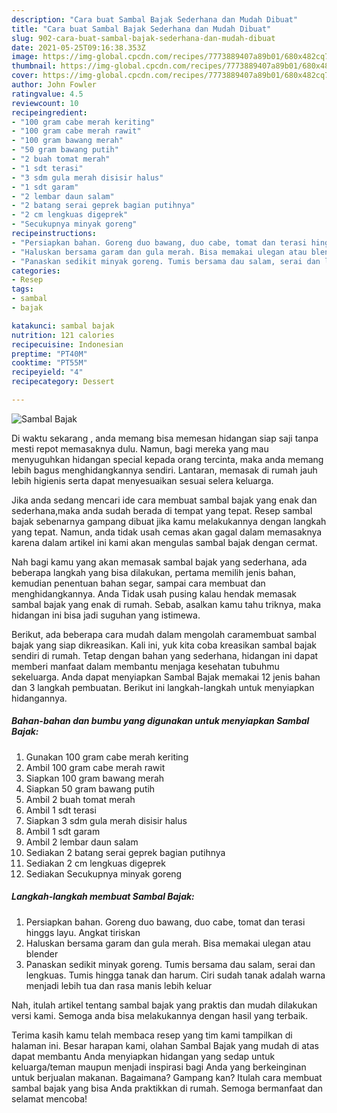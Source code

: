 ```yaml
---
description: "Cara buat Sambal Bajak Sederhana dan Mudah Dibuat"
title: "Cara buat Sambal Bajak Sederhana dan Mudah Dibuat"
slug: 902-cara-buat-sambal-bajak-sederhana-dan-mudah-dibuat
date: 2021-05-25T09:16:38.353Z
image: https://img-global.cpcdn.com/recipes/7773889407a89b01/680x482cq70/sambal-bajak-foto-resep-utama.jpg
thumbnail: https://img-global.cpcdn.com/recipes/7773889407a89b01/680x482cq70/sambal-bajak-foto-resep-utama.jpg
cover: https://img-global.cpcdn.com/recipes/7773889407a89b01/680x482cq70/sambal-bajak-foto-resep-utama.jpg
author: John Fowler
ratingvalue: 4.5
reviewcount: 10
recipeingredient:
- "100 gram cabe merah keriting"
- "100 gram cabe merah rawit"
- "100 gram bawang merah"
- "50 gram bawang putih"
- "2 buah tomat merah"
- "1 sdt terasi"
- "3 sdm gula merah disisir halus"
- "1 sdt garam"
- "2 lembar daun salam"
- "2 batang serai geprek bagian putihnya"
- "2 cm lengkuas digeprek"
- "Secukupnya minyak goreng"
recipeinstructions:
- "Persiapkan bahan. Goreng duo bawang, duo cabe, tomat dan terasi hinggs layu. Angkat tiriskan"
- "Haluskan bersama garam dan gula merah. Bisa memakai ulegan atau blender"
- "Panaskan sedikit minyak goreng. Tumis bersama dau salam, serai dan lengkuas. Tumis hingga tanak dan harum. Ciri sudah tanak adalah warna menjadi lebih tua dan rasa manis lebih keluar"
categories:
- Resep
tags:
- sambal
- bajak

katakunci: sambal bajak 
nutrition: 121 calories
recipecuisine: Indonesian
preptime: "PT40M"
cooktime: "PT55M"
recipeyield: "4"
recipecategory: Dessert

---
```



![Sambal Bajak](https://img-global.cpcdn.com/recipes/7773889407a89b01/680x482cq70/sambal-bajak-foto-resep-utama.jpg)

Di waktu  sekarang , anda memang bisa memesan hidangan siap saji tanpa mesti repot memasaknya dulu. Namun, bagi mereka yang mau menyuguhkan hidangan special kepada orang tercinta, maka anda memang lebih bagus menghidangkannya sendiri. Lantaran, memasak di rumah jauh lebih higienis serta dapat menyesuaikan sesuai selera keluarga.

Jika anda sedang mencari ide cara membuat sambal bajak yang enak dan sederhana,maka anda sudah berada di tempat yang tepat. Resep sambal bajak  sebenarnya gampang dibuat jika kamu melakukannya dengan langkah yang tepat. Namun, anda tidak usah cemas akan gagal dalam memasaknya 
karena dalam artikel ini kami akan mengulas sambal bajak dengan cermat.  



Nah bagi kamu yang akan memasak sambal bajak yang sederhana, ada beberapa langkah yang bisa dilakukan, pertama memilih jenis bahan, kemudian penentuan bahan segar, sampai cara membuat dan menghidangkannya. Anda Tidak usah pusing kalau hendak memasak sambal bajak yang enak di rumah. Sebab, asalkan kamu  tahu triknya, maka hidangan ini bisa jadi suguhan yang istimewa.

Berikut, ada beberapa cara mudah dalam mengolah caramembuat sambal bajak yang siap dikreasikan. Kali ini, yuk kita coba kreasikan sambal bajak sendiri di rumah. Tetap dengan bahan yang sederhana, hidangan ini dapat memberi manfaat dalam membantu menjaga kesehatan tubuhmu sekeluarga. Anda dapat menyiapkan Sambal Bajak memakai 12 jenis bahan dan 3 langkah pembuatan. Berikut ini langkah-langkah untuk menyiapkan hidangannya.

<!--inarticleads1-->

##### Bahan-bahan dan bumbu yang digunakan untuk menyiapkan Sambal Bajak:

1. Gunakan 100 gram cabe merah keriting
1. Ambil 100 gram cabe merah rawit
1. Siapkan 100 gram bawang merah
1. Siapkan 50 gram bawang putih
1. Ambil 2 buah tomat merah
1. Ambil 1 sdt terasi
1. Siapkan 3 sdm gula merah disisir halus
1. Ambil 1 sdt garam
1. Ambil 2 lembar daun salam
1. Sediakan 2 batang serai geprek bagian putihnya
1. Sediakan 2 cm lengkuas digeprek
1. Sediakan Secukupnya minyak goreng




<!--inarticleads2-->

##### Langkah-langkah membuat Sambal Bajak:

1. Persiapkan bahan. Goreng duo bawang, duo cabe, tomat dan terasi hinggs layu. Angkat tiriskan
1. Haluskan bersama garam dan gula merah. Bisa memakai ulegan atau blender
1. Panaskan sedikit minyak goreng. Tumis bersama dau salam, serai dan lengkuas. Tumis hingga tanak dan harum. Ciri sudah tanak adalah warna menjadi lebih tua dan rasa manis lebih keluar




Nah, itulah artikel tentang  sambal bajak  yang praktis dan mudah dilakukan versi kami. Semoga anda bisa melakukannya dengan hasil yang terbaik. 

Terima kasih kamu telah membaca resep yang tim kami tampilkan di halaman ini. Besar harapan kami, olahan  Sambal Bajak yang mudah di atas dapat membantu Anda menyiapkan hidangan yang sedap untuk keluarga/teman maupun menjadi inspirasi bagi Anda yang berkeinginan untuk berjualan makanan. Bagaimana? Gampang kan? Itulah cara membuat sambal bajak yang bisa Anda praktikkan di rumah. Semoga bermanfaat dan selamat mencoba!

